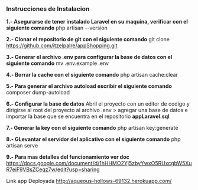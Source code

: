 <h3>Instrucciones de Instalacion</h3>

<b>1.- Asegurarse de tener instalado Laravel en su maquina, verificar con el siguiente comando</b>
php artisan --version

<b>2.- Clonar el repositorio de git con el siguiente comando</b>
git clone https://github.com/itzelpalre/appShopping.git

<b>3.- Generar el archivo .env para configurar la base de datos con el siguiente comando</b>
mv .env.example .env

<b>4.- Borrar la cache con el siguiente comando</b>
php artisan cache:clear

<b>5.- Para generar el archivo autoload escribir el siguiente comando</b>
composer dump-autoload

<b>6.- Configurar la base de datos</b>
Abril el proyecto con un editor de codigo y dirigirse al root del proyecto al archivo .env > agregar una base de datos e importar la base que se encuentra en el repositorio <b>appLaravel.sql</b>

<b>7.- Generar la key con el siguiente comando</b>
php artisan key:generate

<b>8.- GLevantar el servidor del aplicativo con el siguiente comando</b>
php artisan serve

<b>9.- Para mas detalles del funcionamiento ver doc</b>
https://docs.google.com/document/d/1hHHMO2Yj5zbyYwxO5RUxcgbW5XuR7eiF9VBsZCeqz7w/edit?usp=sharing

Link app Deployada http://aqueous-hollows-69132.herokuapp.com/
